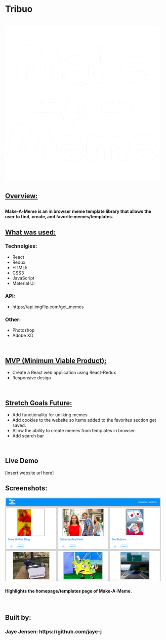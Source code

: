 <h1>Tribuo<h1>

<img src="src/image/Logo.png">

<h2><u>Overview:</u><h2>
<h4>Make-A-Meme is an in browser meme template library that allows the user to find, create, and favorite memes/templates.</h4>

<h2><u>What was used:</u></h3>
<h3>Technolgies:</h3>
<ul>
    <li>React</li>
    <li>Redux</li>
    <li>HTML5</li>
    <li>CSS3</li>
    <li>JavaScript</li>
    <li>Material UI</li>
  
</ul>

<h3>API:</h3>
<ul>
    <li>https://api.imgflip.com/get_memes</li>
</ul>

<h3>Other:</h3>
<ul>
    <li>Photoshop</li>
    <li>Adobe XD</li>
</ul>

</br>

<h2><u>MVP (Minimum Viable Product):</u></h2>
<ul>
    <li>Create a React web application using React-Redux</li>
    <li>Responsive design</li>
</ul>

</br>

<h2><u>Stretch Goals Future:</u></h2>
<ul>
<li>Add functionality for unliking memes</li>
<li>Add cookies to the website so items added to the favorites section get saved.</li>
<li>Allow the ability to create memes from templates in browser.</li>
<li>Add search bar</li>
</ul>

</br>

<h2>Live Demo</h2>
[insert website url here]
</br>

<h2>Screenshots:</h2>
<img src="src/image/homepage.png" >
<h4>Highlights the homepage/templates page of Make-A-Meme.</h4>
<br />

<h2>Built by: </h2>
<h3>Jaye Jensen: https://github.com/jaye-j</h3>
